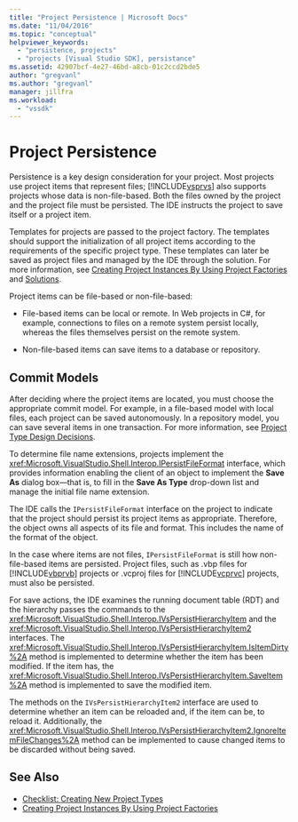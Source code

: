 ```yaml
---
title: "Project Persistence | Microsoft Docs"
ms.date: "11/04/2016"
ms.topic: "conceptual"
helpviewer_keywords:
  - "persistence, projects"
  - "projects [Visual Studio SDK], persistance"
ms.assetid: 42907bcf-4e27-46bd-a8cb-01c2ccd2bde5
author: "gregvanl"
ms.author: "gregvanl"
manager: jillfra
ms.workload:
  - "vssdk"
---
```

# Project Persistence
Persistence is a key design consideration for your project. Most projects use project items that represent files; [!INCLUDE[vsprvs](../../code-quality/includes/vsprvs_md.md)] also supports projects whose data is non-file-based. Both the files owned by the project and the project file must be persisted. The IDE instructs the project to save itself or a project item.

 Templates for projects are passed to the project factory. The templates should support the initialization of all project items according to the requirements of the specific project type. These templates can later be saved as project files and managed by the IDE through the solution. For more information, see [Creating Project Instances By Using Project Factories](../../extensibility/internals/creating-project-instances-by-using-project-factories.md) and [Solutions](../../extensibility/internals/solutions-overview.md).

 Project items can be file-based or non-file-based:

- File-based items can be local or remote. In Web projects in C#, for example, connections to files on a remote system persist locally, whereas the files themselves persist on the remote system.

- Non-file-based items can save items to a database or repository.

## Commit Models
 After deciding where the project items are located, you must choose the appropriate commit model. For example, in a file-based model with local files, each project can be saved autonomously. In a repository model, you can save several items in one transaction. For more information, see [Project Type Design Decisions](../../extensibility/internals/project-type-design-decisions.md).

 To determine file name extensions, projects implement the <xref:Microsoft.VisualStudio.Shell.Interop.IPersistFileFormat> interface, which provides information enabling the client of an object to implement the **Save As** dialog box—that is, to fill in the **Save As Type** drop-down list and manage the initial file name extension.

 The IDE calls the `IPersistFileFormat` interface on the project to indicate that the project should persist its project items as appropriate. Therefore, the object owns all aspects of its file and format. This includes the name of the format of the object.

 In the case where items are not files, `IPersistFileFormat` is still how non-file-based items are persisted. Project files, such as .vbp files for [!INCLUDE[vbprvb](../../code-quality/includes/vbprvb_md.md)] projects or .vcproj files for [!INCLUDE[vcprvc](../../code-quality/includes/vcprvc_md.md)] projects, must also be persisted.

 For save actions, the IDE examines the running document table (RDT) and the hierarchy passes the commands to the <xref:Microsoft.VisualStudio.Shell.Interop.IVsPersistHierarchyItem> and the <xref:Microsoft.VisualStudio.Shell.Interop.IVsPersistHierarchyItem2> interfaces. The <xref:Microsoft.VisualStudio.Shell.Interop.IVsPersistHierarchyItem.IsItemDirty%2A> method is implemented to determine whether the item has been modified. If the item has, the <xref:Microsoft.VisualStudio.Shell.Interop.IVsPersistHierarchyItem.SaveItem%2A> method is implemented to save the modified item.

 The methods on the `IVsPersistHierarchyItem2` interface are used to determine whether an item can be reloaded and, if the item can be, to reload it. Additionally, the <xref:Microsoft.VisualStudio.Shell.Interop.IVsPersistHierarchyItem2.IgnoreItemFileChanges%2A> method can be implemented to cause changed items to be discarded without being saved.

## See Also
- [Checklist: Creating New Project Types](../../extensibility/internals/checklist-creating-new-project-types.md)
- [Creating Project Instances By Using Project Factories](../../extensibility/internals/creating-project-instances-by-using-project-factories.md)